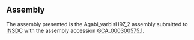 

Assembly
--------

The assembly presented is the Agabi\_varbisH97\_2 assembly submitted to
[INSDC](http://www.insdc.org) with the assembly accession
[GCA\_000300575.1](http://www.ebi.ac.uk/ena/data/view/GCA_000300575.1).
